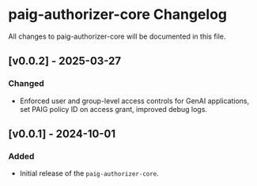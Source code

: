# paig-authorizer-core Changelog
All changes to paig-authorizer-core will be documented in this file.

## [v0.0.2] - 2025-03-27
### Changed
- Enforced user and group-level access controls for GenAI applications, set PAIG policy ID on access grant, improved debug logs.

## [v0.0.1] - 2024-10-01
### Added
- Initial release of the `paig-authorizer-core`.